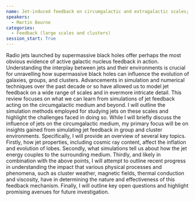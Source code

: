 ```yaml
---
name: Jet-induced feedback on circumgalactic and extragalactic scales; a theoretical perspective
speakers:
  - Martin Bourne
categories:
  - Feedback (large scales and clusters)
session_start: True
---
```


Radio jets launched by supermassive black holes offer perhaps the most obvious evidence of active galactic nucleus feedback in action. Understanding the interplay between jets and their environments is crucial for unravelling how supermassive black holes can influence the evolution of galaxies, groups, and clusters. Advancements in simulation and numerical techniques over the past decade or so have allowed us to model jet feedback on a wide range of scales and in evermore intricate detail. This review focuses on what we can learn from simulations of jet feedback acting on the circumgalactic medium and beyond. I will outline the simulation methods employed for studying jets on these scales and highlight the challenges faced in doing so. While I will briefly discuss the influence of jets on the circumgalactic medium, my primary focus will be on insights gained from simulating jet feedback in group and cluster environments. Specifically, I will provide an overview of several key topics. Firstly, how jet properties, including cosmic ray content, affect the inflation and evolution of lobes. Secondly, what simulations tell us about how the jet energy couples to the surrounding medium. Thirdly, and likely in combination with the above points, I will attempt to outline recent progress in understanding the impact that various physical processes and phenomena, such as cluster weather, magnetic fields, thermal conduction and viscosity, have in determining the nature and effectiveness of this feedback mechanism. Finally, I will outline key open questions and highlight promising avenues for future investigation.